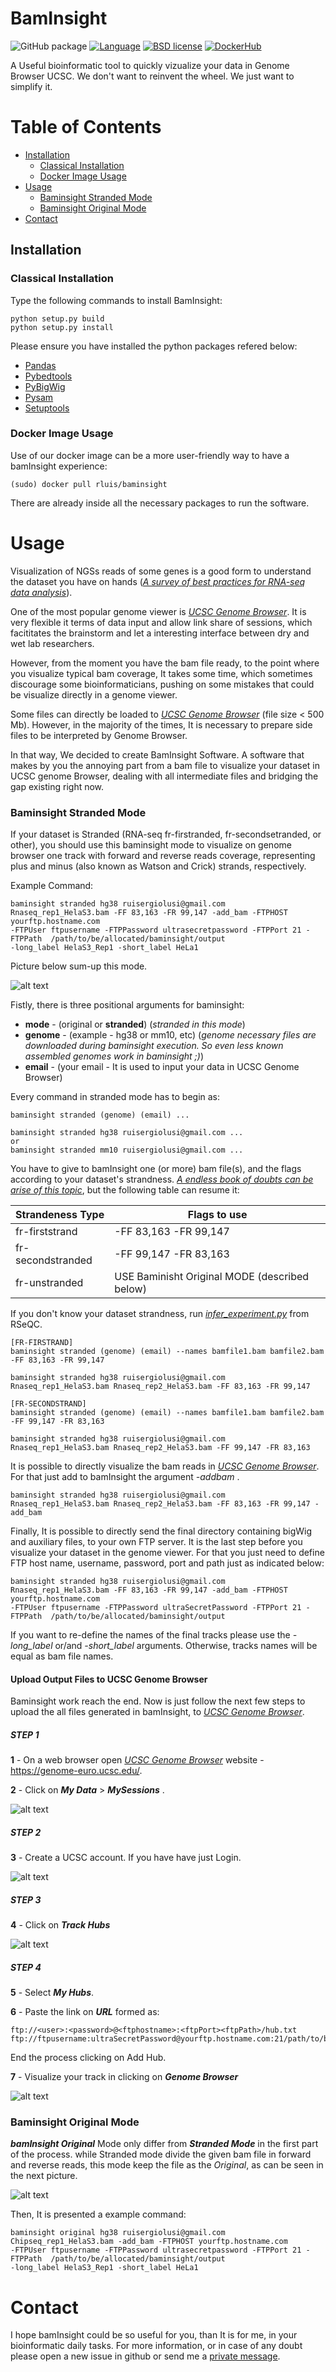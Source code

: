 # BamInsight

![GitHub package](https://img.shields.io/badge/BamInsight-v1.0-green.svg)
[![Language](http://img.shields.io/badge/Language-Python-yellow.svg)](https://www.python.org/)
[![BSD license](https://img.shields.io/badge/License-BSD_3_Clause-blue.svg)](https://opensource.org/licenses/BSD-3-Clause)
[![DockerHub](https://img.shields.io/badge/Docker-maintained-blue.svg)](https://hub.docker.com/r/rluis/baminsight/)

A Useful bioinformatic tool to quickly vizualize your data in Genome Browser UCSC. We don't want to reinvent the wheel. We just want to simplify it.


Table of Contents
=================

* [Installation](#installation)
    * [Classical Installation](#classical-installation)
    * [Docker Image Usage](#docker-image)
* [Usage](#usage)
    * [Baminsight Stranded Mode](#baminsight-stranded-mode)
    * [Baminsight Original Mode](#baminsight-original-mode)
* [Contact](#contact)
  
## Installation


### Classical Installation 

Type the following commands to install BamInsight:

```
python setup.py build
python setup.py install 
```

Please ensure you have installed the python packages refered below:

* [Pandas](https://pandas.pydata.org/)
* [Pybedtools](https://daler.github.io/pybedtools/)
* [PyBigWig](https://github.com/deeptools/pyBigWig)
* [Pysam](https://github.com/pysam-developers/pysam/blob/master/doc/index.rst)
* [Setuptools](https://pypi.org/project/setuptools/)

### Docker Image Usage

Use of our docker image can be a more user-friendly way to have a bamInsight experience:

```
(sudo) docker pull rluis/baminsight
```

There are already inside all the necessary packages to run the software. 

# Usage

Visualization of NGSs reads of some genes is a good
form to understand the dataset you have on hands 
(<cite>[A survey of best practices for RNA-seq data analysis][1]</cite>).

One of the most popular genome viewer is <cite>[UCSC Genome Browser][2]</cite>. 
It is very flexible it terms of data input and allow link share of sessions, which facititates 
the brainstorm and let a interesting interface between dry and wet lab researchers. 

However, from the moment you have the bam file ready, to the point where you visualize 
typical bam coverage, It takes some time, which sometimes discourage some bioinformaticians,
pushing on some mistakes that could be visualize directly in a genome viewer.

Some files can directly be loaded to <cite>[UCSC Genome Browser][2]</cite> (file size < 500 Mb). However, in the majority
of the times, It is necessary to prepare side files to be interpreted by Genome Browser. 

In that way, We decided to create BamInsight Software. A software that makes by you the annoying 
part from a bam file to visualize your dataset in UCSC genome Browser, dealing with all intermediate 
files and bridging the gap existing right now.

### Baminsight Stranded Mode

If your dataset is Stranded (RNA-seq fr-firstranded, fr-secondsetranded, or other), 
you should use this baminsight mode to visualize on genome browser one track with forward and reverse
reads coverage, representing plus and minus (also known as Watson and Crick) strands, respectively.

Example Command:
 ```
baminsight stranded hg38 ruisergiolusi@gmail.com Rnaseq_rep1_HelaS3.bam -FF 83,163 -FR 99,147 -add_bam -FTPHOST yourftp.hostname.com 
-FTPUser ftpusername -FTPPassword ultrasecretpassword -FTPPort 21 -FTPPath  /path/to/be/allocated/baminsight/output 
-long_label HelaS3_Rep1 -short_label HeLa1  
```

Picture below sum-up this mode.

![alt text](workflow_Stranded.png)

Fistly, there is three positional arguments for baminsight:

* **mode** - (original or **stranded**) (_stranded in this mode_)
* **genome** - (example - hg38 or mm10, etc) (_genome necessary files are downloaded during 
baminsight execution. So even less known assembled genomes work in baminsight ;)_)
* **email** - (your email - It is used to input your data in UCSC Genome Browser)

Every command in stranded mode has to begin as:
```
baminsight stranded (genome) (email) ...

baminsight stranded hg38 ruisergiolusi@gmail.com ...
or
baminsight stranded mm10 ruisergiolusi@gmail.com ...
```
You have to give to bamInsight one (or more) bam file(s), and the flags according to your dataset's
strandness. <cite>[A endless book of doubts can be arise of this topic][3]</cite>, but the following 
table can resume it:

| Strandeness Type  | Flags to use |
| ------------- | ------------- |
| fr-firststrand   | -FF 83,163 -FR 99,147 |
| fr-secondstranded   | -FF 99,147 -FR 83,163  |
| fr-unstranded   |    USE Baminisht Original MODE (described below) |

If you don't know your dataset strandness, run <cite>[infer_experiment.py][4]</cite> from RSeQC. 

```
[FR-FIRSTRAND]
baminsight stranded (genome) (email) --names bamfile1.bam bamfile2.bam -FF 83,163 -FR 99,147 

baminsight stranded hg38 ruisergiolusi@gmail.com Rnaseq_rep1_HelaS3.bam Rnaseq_rep2_HelaS3.bam -FF 83,163 -FR 99,147 

[FR-SECONDSTRAND]
baminsight stranded (genome) (email) --names bamfile1.bam bamfile2.bam -FF 99,147 -FR 83,163  

baminsight stranded hg38 ruisergiolusi@gmail.com Rnaseq_rep1_HelaS3.bam Rnaseq_rep2_HelaS3.bam -FF 99,147 -FR 83,163 
```

It is possible to directly visualize the bam reads in <cite>[UCSC Genome Browser][2]</cite>. For that just 
add to bamInsight the argument _-addbam_ .

```
baminsight stranded hg38 ruisergiolusi@gmail.com Rnaseq_rep1_HelaS3.bam Rnaseq_rep2_HelaS3.bam -FF 83,163 -FR 99,147 -add_bam
```

Finally, It is possible to directly send the final directory containing bigWig and auxiliary files,
to your own FTP server. It is the last step before you visualize your dataset in the genome viewer.
For that you just need to define FTP host name, username, password, port and path just as indicated
below:

 ```
baminsight stranded hg38 ruisergiolusi@gmail.com Rnaseq_rep1_HelaS3.bam -FF 83,163 -FR 99,147 -add_bam -FTPHOST yourftp.hostname.com 
-FTPUser ftpusername -FTPPassword ultraSecretPassword -FTPPort 21 -FTPPath  /path/to/be/allocated/baminsight/output
```

If you want to re-define the names of the final tracks please use the _-long_label_ or/and _-short_label_ arguments.
Otherwise, tracks names will be equal as bam file names.



#### Upload Output Files to UCSC Genome Browser 

Baminsight work reach the end. Now is just follow the next few steps to upload the all
files generated in bamInsight, to  <cite>[UCSC Genome Browser][2]</cite>.


##### STEP 1

**1** - On a web browser open <cite>[UCSC Genome Browser][2]</cite> website - https://genome-euro.ucsc.edu/.

**2** - Click on _**My Data**_ > _**MySessions**_ .
 

![alt text](BG1_explained.png)

##### STEP 2

**3** - Create a UCSC account. If you have have just Login.

![alt text](GB2_explained.png)

##### STEP 3

**4** - Click on _**Track Hubs**_

![alt text](GB3_explained.png)

##### STEP 4

**5** - Select _**My Hubs**_.

**6** - Paste the link on _**URL**_ formed as:

```
ftp://<user>:<password>@<ftphostname>:<ftpPort><ftpPath>/hub.txt
ftp://ftpusername:ultraSecretPassword@yourftp.hostname.com:21/path/to/be/allocated/baminsight/output/hub.txt
```

End the process clicking on Add Hub.

**7** - Visualize your track in clicking on _**Genome Browser**_

![alt text](GB4_explained.png)


### Baminsight Original Mode

_**bamInsight Original**_ Mode only differ from _**Stranded Mode**_ in the first part of the process.
while Stranded mode divide the given bam file in forward and reverse reads, this mode keep 
the file as the _Original_, as can be seen in the next picture. 

![alt text](workflow_Original.png)

Then, It is presented a example command:

 ```
baminsight original hg38 ruisergiolusi@gmail.com Chipseq_rep1_HelaS3.bam -add_bam -FTPHOST yourftp.hostname.com 
-FTPUser ftpusername -FTPPassword ultrasecretpassword -FTPPort 21 -FTPPath  /path/to/be/allocated/baminsight/output 
-long_label HelaS3_Rep1 -short_label HeLa1  
```

# Contact
I hope bamInsight could be so useful for you, than It is for me, in your bioinformatic daily tasks. 
For more information, or in case of any doubt please open a new issue in github or send 
me a [private message](mailto:ruisergioluis@gmail.com).


[1]:https://genomebiology.biomedcentral.com/articles/10.1186/s13059-016-0881-8
[2]:https://genome-euro.ucsc.edu/
[3]:https://www.biostars.org/p/169942/
[4]:https://github.com/dnanexus/rseqc/blob/master/rseqc/scripts/infer_experiment.py 
